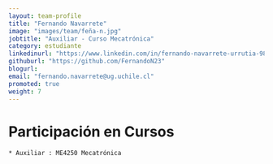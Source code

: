 ```yaml
---
layout: team-profile
title: "Fernando Navarrete"
image: "images/team/feña-n.jpg"
jobtitle: "Auxiliar - Curso Mecatrónica"
category: estudiante
linkedinurl: "https://www.linkedin.com/in/fernando-navarrete-urrutia-986157296?lipi=urn%3Ali%3Apage%3Ad_flagship3_profile_view_base_contact_details%3B4xR5zRMzR82rAeLnClZNfA%3D%3D"
githuburl: "https://github.com/FernandoN23"
blogurl: 
email: "fernando.navarrete@ug.uchile.cl"
promoted: true 
weight: 7
---
```


<!--more-->

# Participación en Cursos

    * Auxiliar : ME4250 Mecatrónica
    

